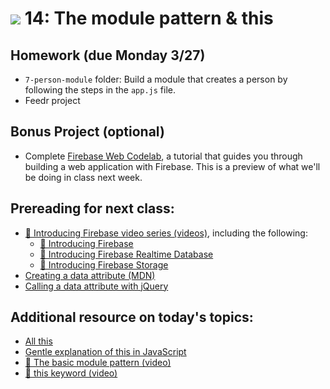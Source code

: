 # ![](https://ga-dash.s3.amazonaws.com/production/assets/logo-9f88ae6c9c3871690e33280fcf557f33.png) 14: The module pattern & this

## Homework (due Monday 3/27)

- `7-person-module` folder: Build a module that creates a person by following the steps in the `app.js` file.
- Feedr project

## Bonus Project (optional)

- Complete [Firebase Web Codelab](https://codelabs.developers.google.com/codelabs/firebase-web/#0), a tutorial that guides you through building a web application with Firebase. This is a preview of what we'll be doing in class next week.

## Prereading for next class:

- [&#127909; Introducing Firebase video series (videos)](https://youtu.be/O17OWyx08Cg?list=PLl-K7zZEsYLmOF_07IayrTntevxtbUxDL), including the following:
    - [&#127909; Introducing Firebase](https://www.youtube.com/watch?v=O17OWyx08Cg&list=PLl-K7zZEsYLmOF_07IayrTntevxtbUxDL&index=1)
    - [&#127909; Introducing Firebase Realtime Database](https://www.youtube.com/watch?v=U5aeM5dvUpA&list=PLl-K7zZEsYLmOF_07IayrTntevxtbUxDL&index=12)
    - [&#127909; Introducing Firebase Storage](https://www.youtube.com/watch?v=_tyjqozrEPY&index=11&list=PLl-K7zZEsYLmOF_07IayrTntevxtbUxDL)
- [Creating a data attribute (MDN)](https://developer.mozilla.org/en-US/docs/Web/Guide/HTML/Using_data_attributes)
- [Calling a data attribute with jQuery](https://api.jquery.com/data/)

## Additional resource on today's topics:

- [All this](bjorn.tipling.com/all-this)
- [Gentle explanation of this in JavaScript](https://rainsoft.io/gentle-explanation-of-this-in-javascript/)
- [&#127909; The basic module pattern (video)](https://www.youtube.com/watch?v=cQRKE5QIB6Q)
- [&#127909; this keyword (video)](https://www.youtube.com/watch?v=KtoA_S4pVZ8)
